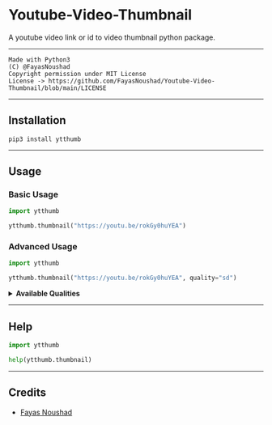 # Youtube-Video-Thumbnail

A youtube video link or id to video thumbnail python package.

---

```
Made with Python3
(C) @FayasNoushad
Copyright permission under MIT License
License -> https://github.com/FayasNoushad/Youtube-Video-Thumbnail/blob/main/LICENSE
```

---

## Installation

```
pip3 install ytthumb
```

---

## Usage

### Basic Usage

```python
import ytthumb

ytthumb.thumbnail("https://youtu.be/rokGy0huYEA")
```

### Advanced Usage

```python
import ytthumb

ytthumb.thumbnail("https://youtu.be/rokGy0huYEA", quality="sd")
```

<details>
  <summary><b>Available Qualities</b></summary>
<br/>

- sd - Standard Quality
- mq - Medium Quality
- hq - High Quality
- maxres - Maximum Resolution

</details>

---

## Help

```python
import ytthumb

help(ytthumb.thumbnail)
```

---

## Credits

- [Fayas Noushad](https://github.com/FayasNoushad)
